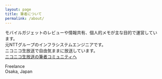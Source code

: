 ```yaml
---
layout: page
title: 筆者について
permalink: /about/
---
```


モバイルガジェットのレビューや情報共有、個人的メモが主な目的で運営しています。 <br>
元NTTグループのインフラシステムエンジニアです。<br>
ニコニコ生放送で自由気ままに放送しています。<br>
[ニコニコ生放送の筆者コミュニティへ](http://com.nicovideo.jp/community/co1136215)<br>

Freelance<br>
Osaka, Japan
